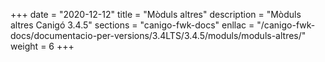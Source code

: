 +++
date        = "2020-12-12"
title       = "Mòduls altres"
description = "Mòduls altres Canigó 3.4.5"
sections    = "canigo-fwk-docs"
enllac		= "/canigo-fwk-docs/documentacio-per-versions/3.4LTS/3.4.5/moduls/moduls-altres/"
weight		= 6
+++
